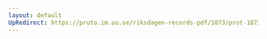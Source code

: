```yaml
---
layout: default
UpRedirect: https://pruto.im.uu.se/riksdagen-records-pdf/1873/prot-1873--fk--520/prot-1873--fk--520_046.pdf
---
```

